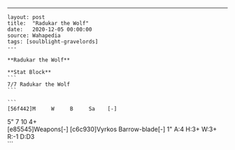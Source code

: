 ---
    layout: post
    title:  "Radukar the Wolf"
    date:   2020-12-05 00:00:00
    source: Wahapedia
    tags: [soulblight-gravelords]
    ---
    
    **Radukar the Wolf**
    
    **Stat Block**
    ```
    7/7 Radukar the Wolf
    ```
    
    ```
    [56f442]M     W     B     Sa    [-]
5"    7     10    4+    
[e85545]Weapons[-]
[c6c930]Vyrkos Barrow-blade[-]
1"     A:4    H:3+   W:3+   R:-1   D:D3  
    ```
    
    
    